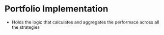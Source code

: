 # Portfolio Implementation

* Holds the logic that calculates and aggregates the performace across all the strategies

